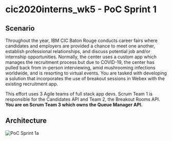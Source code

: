 # cic2020interns_wk5 - PoC Sprint 1

## Scenario
Throughout the year, IBM CIC Baton Rouge conducts career fairs where candidates and employers are provided a chance to meet one another, establish professional relationships, and discuss potential job and/or internship opportunities. Normally, the center uses a custom app which manages the recruitment process but due to COVID-19, the center has pulled back from in-person interviewing, amid mushrooming infections worldwide, and is resorting to virtual events. You are tasked with developing a solution that incorporates the use of breakout sessions in Webex with the existing recruitment app.

This effort uses 3 Agile teams of full stack app devs. Scrum Team 1 is responsible for the Candidates API and Team 2, the Breakout Rooms API. **You are on Scrum Team 3 which owns the Queue Manager API.**

## Architecture
![PoC Sprint 1a](https://media.github.ibm.com/user/203313/files/51b1f400-ca51-11ea-9627-fb244a5ba736)
